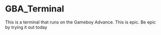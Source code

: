 # GBA_Terminal
This is a terminal that runs on the Gameboy Advance. This is epic. Be epic by trying it out today
